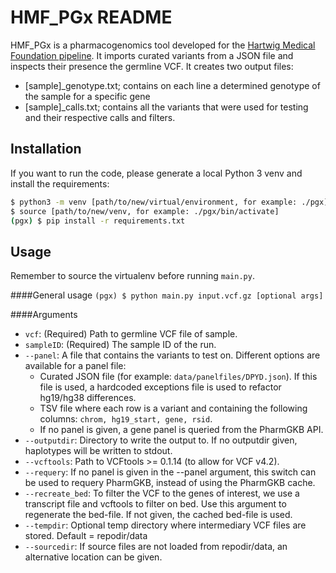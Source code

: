 # HMF_PGx README

HMF_PGx is a pharmacogenomics tool developed for the [Hartwig Medical Foundation pipeline](https://github.com/hartwigmedical/pipeline5).
It imports curated variants from a JSON file and inspects their presence the germline VCF. It creates two output files:
* [sample]_genotype.txt; contains on each line a determined genotype of the sample for a specific gene
* [sample]_calls.txt; contains all the variants that were used for testing and their respective calls and filters.
 
## Installation
If you want to run the code, please generate a local Python 3 venv and install the requirements:

```bash
$ python3 -m venv [path/to/new/virtual/environment, for example: ./pgx]
$ source [path/to/new/venv, for example: ./pgx/bin/activate]
(pgx) $ pip install -r requirements.txt
```

## Usage
Remember to source the virtualenv before running `main.py`.

####General usage
```(pgx) $ python main.py input.vcf.gz [optional args]```

####Arguments
* `vcf`: (Required) Path to germline VCF file of sample.
* `sampleID`: (Required) The sample ID of the run.
* `--panel`: A file that contains the variants to test on. Different options are available for a panel file:
    * Curated JSON file (for example: `data/panelfiles/DPYD.json`). If this file is used, a hardcoded exceptions file is used to refactor hg19/hg38 differences.
    * TSV file where each row is a variant and containing the following columns: `chrom, hg19_start, gene, rsid`.
    * If no panel is given, a gene panel is queried from the PharmGKB API.
* `--outputdir`: Directory to write the output to. If no outputdir given, haplotypes will be written to stdout.
* `--vcftools`: Path to VCFtools >= 0.1.14 (to allow for VCF v4.2).
* `--requery`: If no panel is given in the --panel argument, this switch can be used to requery PharmGKB, instead of using the PharmGKB cache.
* `--recreate_bed`: To filter the VCF to the genes of interest, we use a transcript file and vcftools to filter on bed. Use this argument to regenerate the bed-file. If not given, the cached bed-file is used.
* `--tempdir`: Optional temp directory where intermediary VCF files are stored. Default = repodir/data
* `--sourcedir`: If source files are not loaded from repodir/data, an alternative location can be given.

